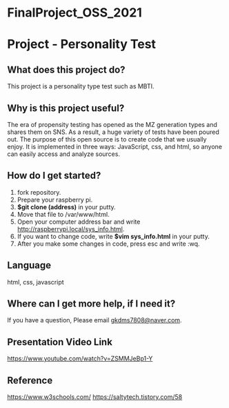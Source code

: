 # FinalProject_OSS_2021
# Project - Personality Test
## What does this project do?
This project is a personality type test such as MBTI. 


## Why is this project useful?
The era of propensity testing has opened as the MZ generation types and shares them on SNS. As a result, a huge variety of tests have been poured out. The purpose of this open source is to create code that we usually enjoy. It is implemented in three ways: JavaScript, css, and html, so anyone can easily access and analyze sources.

## How do I get started?
1. fork repository.
2. Prepare your raspberry pi.
3. **$git clone (address)** in your putty.
4. Move that file to /var/www/html.
5. Open your computer address bar and write http://raspberrypi.local/sys_info.html.
6. If you want to change code, write **$vim sys_info.html** in your putty.
7. After you make some changes in code, press esc and write :wq.

## Language
html, css, javascript

## Where can I get more help, if I need it?
If you have a question, Please email gkdms7808@naver.com. 

## Presentation Video Link
https://www.youtube.com/watch?v=ZSMMJeBp1-Y

## Reference
https://www.w3schools.com/
https://saltytech.tistory.com/58
